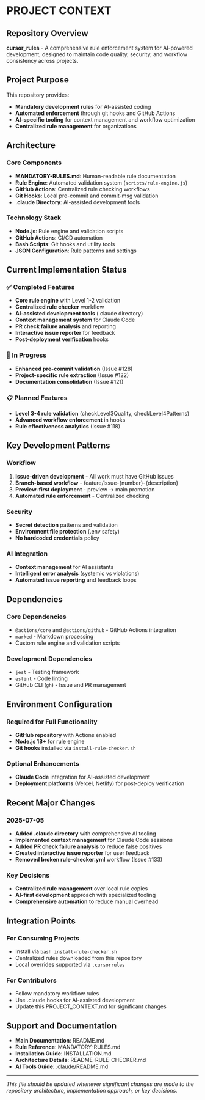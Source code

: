 # PROJECT CONTEXT

## Repository Overview

**cursor_rules** - A comprehensive rule enforcement system for AI-powered development, designed to maintain code quality, security, and workflow consistency across projects.

## Project Purpose

This repository provides:
- **Mandatory development rules** for AI-assisted coding
- **Automated enforcement** through git hooks and GitHub Actions
- **AI-specific tooling** for context management and workflow optimization
- **Centralized rule management** for organizations

## Architecture

### Core Components
- **MANDATORY-RULES.md**: Human-readable rule documentation
- **Rule Engine**: Automated validation system (`scripts/rule-engine.js`)
- **GitHub Actions**: Centralized rule checking workflows
- **Git Hooks**: Local pre-commit and commit-msg validation
- **.claude Directory**: AI-assisted development tools

### Technology Stack
- **Node.js**: Rule engine and validation scripts
- **GitHub Actions**: CI/CD automation
- **Bash Scripts**: Git hooks and utility tools
- **JSON Configuration**: Rule patterns and settings

## Current Implementation Status

### ✅ Completed Features
- **Core rule engine** with Level 1-2 validation
- **Centralized rule checker** workflow
- **AI-assisted development tools** (.claude directory)
- **Context management system** for Claude Code
- **PR check failure analysis** and reporting
- **Interactive issue reporter** for feedback
- **Post-deployment verification** hooks

### 🚧 In Progress
- **Enhanced pre-commit validation** (Issue #128)
- **Project-specific rule extraction** (Issue #122)
- **Documentation consolidation** (Issue #121)

### 📋 Planned Features
- **Level 3-4 rule validation** (checkLevel3Quality, checkLevel4Patterns)
- **Advanced workflow enforcement** in hooks
- **Rule effectiveness analytics** (Issue #118)

## Key Development Patterns

### Workflow
1. **Issue-driven development** - All work must have GitHub issues
2. **Branch-based workflow** - feature/issue-{number}-{description}
3. **Preview-first deployment** - preview → main promotion
4. **Automated rule enforcement** - Centralized checking

### Security
- **Secret detection** patterns and validation
- **Environment file protection** (.env safety)
- **No hardcoded credentials** policy

### AI Integration
- **Context management** for AI assistants
- **Intelligent error analysis** (systemic vs violations)
- **Automated issue reporting** and feedback loops

## Dependencies

### Core Dependencies
- `@actions/core` and `@actions/github` - GitHub Actions integration
- `marked` - Markdown processing
- Custom rule engine and validation scripts

### Development Dependencies
- `jest` - Testing framework
- `eslint` - Code linting
- GitHub CLI (`gh`) - Issue and PR management

## Environment Configuration

### Required for Full Functionality
- **GitHub repository** with Actions enabled
- **Node.js 18+** for rule engine
- **Git hooks** installed via `install-rule-checker.sh`

### Optional Enhancements
- **Claude Code** integration for AI-assisted development
- **Deployment platforms** (Vercel, Netlify) for post-deploy verification

## Recent Major Changes

### 2025-07-05
- **Added .claude directory** with comprehensive AI tooling
- **Implemented context management** for Claude Code sessions
- **Added PR check failure analysis** to reduce false positives
- **Created interactive issue reporter** for user feedback
- **Removed broken rule-checker.yml** workflow (Issue #133)

### Key Decisions
- **Centralized rule management** over local rule copies
- **AI-first development** approach with specialized tooling
- **Comprehensive automation** to reduce manual overhead

## Integration Points

### For Consuming Projects
- Install via `bash install-rule-checker.sh`
- Centralized rules downloaded from this repository
- Local overrides supported via `.cursorrules`

### For Contributors
- Follow mandatory workflow rules
- Use .claude hooks for AI-assisted development
- Update this PROJECT_CONTEXT.md for significant changes

## Support and Documentation

- **Main Documentation**: README.md
- **Rule Reference**: MANDATORY-RULES.md  
- **Installation Guide**: INSTALLATION.md
- **Architecture Details**: README-RULE-CHECKER.md
- **AI Tools Guide**: .claude/README.md

---

*This file should be updated whenever significant changes are made to the repository architecture, implementation approach, or key decisions.*
